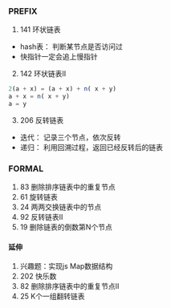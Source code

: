 ### PREFIX
1. 141 环状链表
- hash表： 判断某节点是否访问过
- 快指针一定会追上慢指针
2. 142 环状链表II

```js
2(a + x) = (a + x) + n( x + y)
a + x = n( x + y)
a = y
```
3. 206 反转链表
- 迭代： 记录三个节点，依次反转
- 递归： 利用回溯过程，返回已经反转后的链表

### FORMAL
1. 83 删除排序链表中的重复节点
2. 61 旋转链表
3. 24 两两交换链表中的节点
4. 92 反转链表II
5. 19 删除链表的倒数第N个节点

#### 延伸
1. 兴趣题：实现js Map数据结构
2. 202 快乐数
3. 82 删除排序链表中的重复节点II
4. 25 K个一组翻转链表